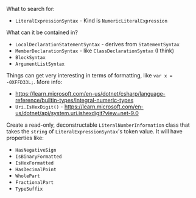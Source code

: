 What to search for:

* `LiteralExpressionSyntax` - Kind is `NumericLiteralExpression`

What can it be contained in?
* `LocalDeclarationStatementSyntax` - derives from `StatementSyntax`
* `MemberDeclarationSyntax` - like `ClassDeclarationSyntax` (I think)
* `BlockSyntax`
* `ArgumentListSyntax`

Things can get very interesting in terms of formatting, like `var x = -0XFFD33L;`. More info:
* https://learn.microsoft.com/en-us/dotnet/csharp/language-reference/builtin-types/integral-numeric-types
* `Uri.IsHexDigit()` - https://learn.microsoft.com/en-us/dotnet/api/system.uri.ishexdigit?view=net-9.0

Create a read-only, deconstructable `LiteralNumberInformation` class that takes the `string` of `LiteralExpressionSyntax`'s token value. It will have properties like:

* `HasNegativeSign`
* `IsBinaryFormatted`
* `IsHexFormatted`
* `HasDecimalPoint`
* `WholePart`
* `FractionalPart`
* `TypeSuffix`
